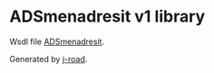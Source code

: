 # ADSmenadresit v1 library

Wsdl file [ADSmenadresit](https://x-tee.ee/catalogue-data/EE/EE/GOV/70003098/ads/32.wsdl).

Generated by [j-road](https://github.com/nortal/j-road).

